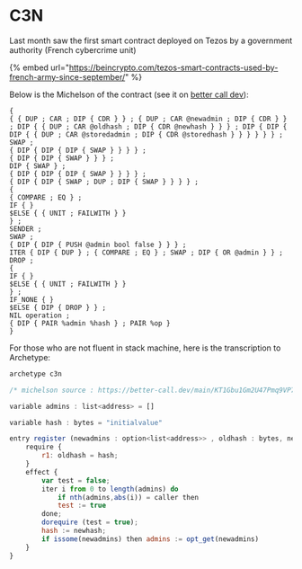 # C3N

Last month saw the first smart contract deployed on Tezos by a government authority \(French cybercrime unit\)

{% embed url="https://beincrypto.com/tezos-smart-contracts-used-by-french-army-since-september/" %}

Below is the Michelson of the contract \(see it on [better call dev](https://better-call.dev/main/KT1Gbu1Gm2U47Pmq9VP7ZMy3ZLKecodquAh4/script)\): 

```text
{
{ { DUP ; CAR ; DIP { CDR } } ; { DUP ; CAR @newadmin ; DIP { CDR } } ; DIP { { DUP ; CAR @oldhash ; DIP { CDR @newhash } } } ; DIP { DIP { DIP { { DUP ; CAR @storedadmin ; DIP { CDR @storedhash } } } } } } ;
SWAP ;
{ DIP { DIP { DIP { SWAP } } } } ;
{ DIP { DIP { SWAP } } } ;
DIP { SWAP } ;
{ DIP { DIP { DIP { SWAP } } } } ;
{ DIP { DIP { SWAP ; DUP ; DIP { SWAP } } } } ;
{
{ COMPARE ; EQ } ;
IF { }
$ELSE { { UNIT ; FAILWITH } }
} ;
SENDER ;
SWAP ;
{ DIP { DIP { PUSH @admin bool false } } } ;
ITER { DIP { DUP } ; { COMPARE ; EQ } ; SWAP ; DIP { OR @admin } } ;
DROP ;
{
IF { }
$ELSE { { UNIT ; FAILWITH } }
} ;
IF_NONE { }
$ELSE { DIP { DROP } } ;
NIL operation ;
{ DIP { PAIR %admin %hash } ; PAIR %op }
}
```

For those who are not fluent in stack machine, here is the transcription to Archetype:

```javascript
archetype c3n

/* michelson source : https://better-call.dev/main/KT1Gbu1Gm2U47Pmq9VP7ZMy3ZLKecodquAh4/script */

variable admins : list<address> = []

variable hash : bytes = "initialvalue"

entry register (newadmins : option<list<address>> , oldhash : bytes, newhash : bytes) {
    require {
        r1: oldhash = hash;
    }
    effect {
        var test = false;
        iter i from 0 to length(admins) do
            if nth(admins,abs(i)) = caller then
            test := true
        done;
        dorequire (test = true);
        hash := newhash;
        if issome(newadmins) then admins := opt_get(newadmins)
    }
}
```

